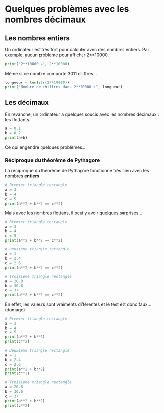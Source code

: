 # Quelques problèmes avec les nombres décimaux


## Les nombres entiers

Un ordinateur est très fort pour calculer avec des nombres entiers.
Par exemple, aucun problème pour afficher 2**10000.

```python runnable
print("2**10000 =", 2**10000)
```

Même si ce nombre comporte 3011 chiffres…

```python runnable
longueur = len(str(2**10000))
print("Nombre de chiffres dans 2**10000 :", longueur)
```


## Les décimaux

En revanche, un ordinateur a quelques soucis avec les nombres décimaux : les flottants.

```python runnable
a = 0.1
b = 0.2
print(a+b)
```

Ce qui engendre quelques problèmes…

### Réciproque du théorème de Pythagore

La réciproque du théorème de Pythagore fonctionne très bien avec les nombres **entiers**

```python runnable
# Premier triangle rectangle
a = 3
b = 4
c = 5
print(a**2 + b**2 == c**2)
```

Mais avec les nombres flottans, il peut y avoir quelques surprises…

```python runnable
# Premier triangle rectangle
a = 3
b = 4
c = 5
print(a**2 + b**2 == c**2)

# Deuxième triangle rectangle
a = 1
b = 2.4
c = 2.6
print(a**2 + b**2 == c**2)

# Troisième triangle rectangle
a = 20.8
b = 30.6
c = 37
print(a**2 + b**2 == c**2)
```

En effet, les valeurs sont vraiments différentes et le test est donc faux… (domage)

```python runnable
# Premier triangle rectangle
a = 3
b = 4
c = 5
print(a**2 + b**2)
print(c**2)

# Deuxième triangle rectangle
a = 1
b = 2.4
c = 2.6
print(a**2 + b**2)
print(c**2)

# Troisième triangle rectangle
a = 20.8
b = 30.6
c = 37
print(a**2 + b**2)
print(c**2)

```

